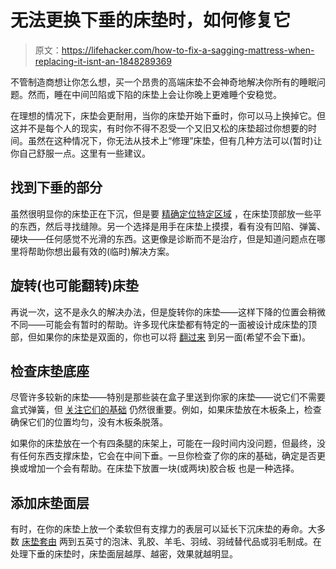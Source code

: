 # 无法更换下垂的床垫时，如何修复它

> 原文：<https://lifehacker.com/how-to-fix-a-sagging-mattress-when-replacing-it-isnt-an-1848289369>

不管制造商想让你怎么想，买一个昂贵的高端床垫不会神奇地解决你所有的睡眠问题。然而，睡在中间凹陷或下陷的床垫上会让你晚上更难睡个安稳觉。



在理想的情况下，床垫会更耐用，当你的床垫开始下垂时，你可以马上换掉它。但这并不是每个人的现实，有时你不得不忍受一个又旧又松的床垫超过你想要的时间。虽然在这种情况下，你无法从技术上“修理”床垫，但有几种方法可以(暂时)让你自己舒服一点。这里有一些建议。

## 找到下垂的部分

虽然很明显你的床垫正在下沉，但是要 [精确定位特定区域](https://myslumberyard.com/blog/how-to-fix-a-sagging-mattress/) ，在床垫顶部放一些平的东西，然后寻找缝隙。另一个选择是用手在床垫上摸摸，看有没有凹陷、弹簧、硬块——任何感觉不光滑的东西。这更像是诊断而不是治疗，但是知道问题点在哪里将帮助你想出最有效的(临时)解决方案。

## 旋转(也可能翻转)床垫

再说一次，这不是永久的解决办法，但是旋转你的床垫——这样下降的位置会稍微不同——可能会有暂时的帮助。许多现代床垫都有特定的一面被设计成床垫的顶部，但如果你的床垫是双面的，你也可以将 [翻过来](https://www.sleepadvisor.org/how-to-fix-a-sagging-mattress/) 到另一面(希望不会下垂)。

## 检查床垫底座

尽管许多较新的床垫——特别是那些装在盒子里送到你家的床垫——说它们不需要盒式弹簧，但 [关注它们的基础](https://www.sleepadvisor.org/how-to-fix-a-sagging-mattress/) 仍然很重要。例如，如果床垫放在木板条上，检查确保它们的位置均匀，没有木板条脱落。

如果你的床垫放在一个有四条腿的床架上，可能在一段时间内没问题，但最终，没有任何东西支撑床垫，它会在中间下垂。一旦你检查了你的床的基础，确定是否更换或增加一个会有帮助。在床垫下放置一块(或两块)胶合板 也是一种选择。

## 添加床垫面层

有时，在你的床垫上放一个柔软但有支撑力的表层可以延长下沉床垫的寿命。大多数 [床垫套由](https://www.sleepfoundation.org/mattress-information/how-to-fix-a-sagging-mattress) 两到五英寸的泡沫、乳胶、羊毛、羽绒、羽绒替代品或羽毛制成。在处理下垂的床垫时，床垫面层越厚、越密，效果就越明显。